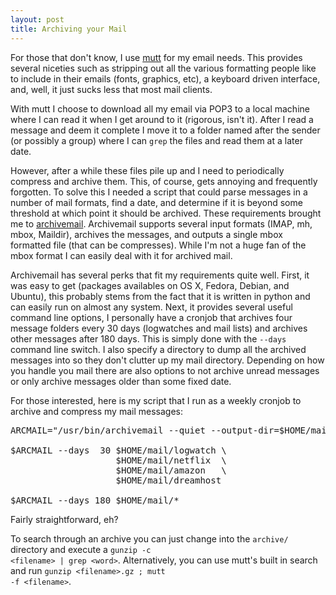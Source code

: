```yaml
--- 
layout: post
title: Archiving your Mail
---
```

For those that don't know, I use <a href="http://www.mutt.org/">mutt</a> for my email needs.  This provides several niceties such as stripping out all the various formatting people like to include in their emails (fonts, graphics, etc), a keyboard driven interface, and, well, it just sucks less that most mail clients.

With mutt I choose to download all my email via POP3 to a local machine where I can read it when I get around to it (rigorous, isn't it).  After I read a message and deem it complete I move it to a folder named after the sender (or possibly a group) where I can <code>grep</code> the files and read them at a later date.

However, after a while these files pile up and I need to periodically compress and archive them.  This, of course, gets annoying and frequently forgotten.  To solve this I needed a script that could parse messages in a number of mail formats, find a date, and determine if it is beyond some threshold at which point it should be archived.  These requirements brought me to <a href="http://archivemail.sourceforge.net/">archivemail</a>.  Archivemail supports several input formats (IMAP, mh, mbox, Maildir), archives the messages, and outputs a single mbox formatted file (that can be compresses).  While I'm not a huge fan of the mbox format I can easily deal with it for archived mail.

<!--more-->

Archivemail has several perks that fit my requirements quite well.  First, it was easy to get (packages availables on OS X, Fedora, Debian, and Ubuntu), this probably stems from the fact that it is written in python and can easily run on almost any system.  Next, it provides several useful command line options, I personally have a cronjob that archives four message folders every 30 days (logwatches and mail lists) and archives other messages after 180 days.  This is simply done with the <code>--days</code> command line switch.  I also specify a directory to dump all the archived messages into so they don't clutter up my mail directory.  Depending on how you handle you mail there are also options to not archive unread messages or only archive messages older than some fixed date.

For those interested, here is my script that I run as a weekly cronjob to archive and compress my mail messages:
<pre>ARCMAIL="/usr/bin/archivemail --quiet --output-dir=$HOME/mail/archive/"

$ARCMAIL --days  30 $HOME/mail/logwatch \
                    $HOME/mail/netflix  \
                    $HOME/mail/amazon   \
                    $HOME/mail/dreamhost

$ARCMAIL --days 180 $HOME/mail/*</pre>
Fairly straightforward, eh?

To search through an archive you can just change into the <code>archive/</code> directory and execute a <code>gunzip -c &lt;filename&gt; | grep &lt;word&gt;</code>. Alternatively, you can use mutt's built in search and run <code>gunzip &lt;filename&gt;.gz ; mutt -f &lt;filename&gt;</code>.
